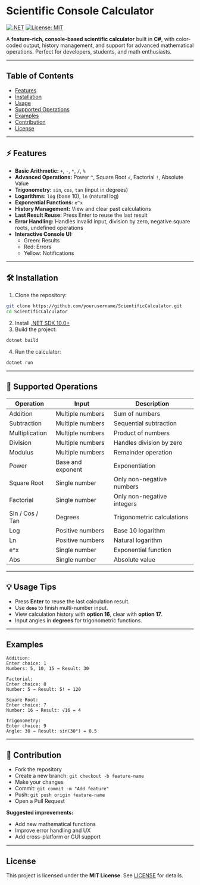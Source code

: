 # Scientific Console Calculator

[![.NET](https://img.shields.io/badge/.NET-10.0-blue?logo=dotnet)](https://dotnet.microsoft.com/)
[![License: MIT](https://opensource.org/license/mit/badge/License-MIT-green)](LICENSE)

A **feature-rich, console-based scientific calculator** built in **C#**, with color-coded output, history management, and support for advanced mathematical operations. Perfect for developers, students, and math enthusiasts.

---

## Table of Contents

- [Features](#-features)  
- [Installation](#-installation)  
- [Usage](#-usage)  
- [Supported Operations](#-supported-operations)  
- [Examples](#-examples)  
- [Contribution](#-contribution)  
- [License](#-license)  

---

## ⚡ Features

- **Basic Arithmetic:** `+`, `-`, `*`, `/`, `%`  
- **Advanced Operations:** Power `^`, Square Root `√`, Factorial `!`, Absolute Value  
- **Trigonometry:** `sin`, `cos`, `tan` (input in degrees)  
- **Logarithms:** `log` (base 10), `ln` (natural log)  
- **Exponential Functions:** `e^x`  
- **History Management:** View and clear past calculations  
- **Last Result Reuse:** Press Enter to reuse the last result  
- **Error Handling:** Handles invalid input, division by zero, negative square roots, undefined operations  
- **Interactive Console UI:**  
  - Green: Results  
  - Red: Errors  
  - Yellow: Notifications  

---

## 🛠️ Installation

1. Clone the repository:

```bash
git clone https://github.com/yourusername/ScientificCalculator.git
cd ScientificCalculator
```

2. Install [.NET SDK 10.0+](https://dotnet.microsoft.com/download)  
3. Build the project:

```bash
dotnet build
```

4. Run the calculator:

```bash
dotnet run
```

---

## 📐 Supported Operations

| Operation | Input | Description |
|-----------|-------|-------------|
| Addition | Multiple numbers | Sum of numbers |
| Subtraction | Multiple numbers | Sequential subtraction |
| Multiplication | Multiple numbers | Product of numbers |
| Division | Multiple numbers | Handles division by zero |
| Modulus | Multiple numbers | Remainder operation |
| Power | Base and exponent | Exponentiation |
| Square Root | Single number | Only non-negative numbers |
| Factorial | Single number | Only non-negative integers |
| Sin / Cos / Tan | Degrees | Trigonometric calculations |
| Log | Positive numbers | Base 10 logarithm |
| Ln | Positive numbers | Natural logarithm |
| e^x | Single number | Exponential function |
| Abs | Single number | Absolute value |

---

## 💡 Usage Tips

- Press **Enter** to reuse the last calculation result.  
- Use **`done`** to finish multi-number input.  
- View calculation history with **option 16**, clear with **option 17**.  
- Input angles in **degrees** for trigonometric functions.  

---

## Examples

```text
Addition:
Enter choice: 1
Numbers: 5, 10, 15 → Result: 30

Factorial:
Enter choice: 8
Number: 5 → Result: 5! = 120

Square Root:
Enter choice: 7
Number: 16 → Result: √16 = 4

Trigonometry:
Enter choice: 9
Angle: 30 → Result: sin(30°) = 0.5
```

---

## 🤝 Contribution

- Fork the repository  
- Create a new branch: `git checkout -b feature-name`  
- Make your changes  
- Commit: `git commit -m "Add feature"`  
- Push: `git push origin feature-name`  
- Open a Pull Request  

**Suggested improvements:**  
- Add new mathematical functions  
- Improve error handling and UX  
- Add cross-platform or GUI support  

---

## License

This project is licensed under the **MIT License**. See [LICENSE](LICENSE) for details.
